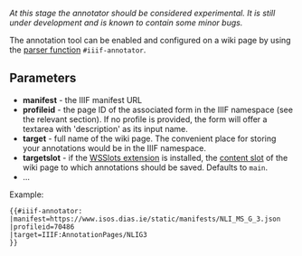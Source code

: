 _At this stage the annotator should be considered experimental. It is still under development and is known to contain some minor bugs._

The annotation tool can be enabled and configured on a wiki page by using the [parser function](https://www.mediawiki.org/wiki/Parser_functions) `#iiif-annotator`. 

## Parameters

- **manifest** - the IIIF manifest URL
- **profileid** - the page ID of the associated form in the IIIF namespace (see the relevant section). If no profile is provided, the form will offer a textarea with 'description' as its input name.
- **target** - full name of the wiki page. The convenient place for storing your annotations would be in the IIIF namespace. 
- **targetslot** - if the [WSSlots extension](https://github.com/Open-CSP/WSSlots) is installed, the [content slot](https://www.mediawiki.org/wiki/Manual:Slot) of the wiki page to which annotations should be saved. Defaults to `main`.
- ...

Example:

```
{{#iiif-annotator:
|manifest=https://www.isos.dias.ie/static/manifests/NLI_MS_G_3.json
|profileid=70486
|target=IIIF:AnnotationPages/NLIG3
}}
```

